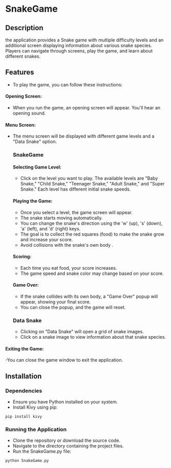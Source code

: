 # SnakeGame
## Description

the application provides a Snake game with multiple difficulty levels and an additional screen displaying information about various snake species. Players can navigate through screens, play the game, and learn about different snakes.
## Features
- To play the game, you can follow these instructions:

#### Opening Screen:
- When you run the game, an opening screen will appear. You'll hear an opening sound.

#### Menu Screen:
- The menu screen will be displayed with different game levels and a "Data Snake" option.

   
  ### SnakeGame
   #### Selecting Game Level:
  - Click on the level you want to play. The available levels are "Baby Snake," "Child Snake," "Teenager Snake," "Adult Snake," and "Super Snake." Each level has different initial snake speeds.

   #### Playing the Game:
   - Once you select a level, the game screen will appear.
   - The snake starts moving automatically.
   - You can change the snake's direction using the 'w' (up), 's' (down), 'a' (left), and 'd' (right) keys.
   - The goal is to collect the red squares (food) to make the snake grow and increase your score.
   - Avoid collisions with the snake's own body .

   #### Scoring:
   - Each time you eat food, your score increases.
   - The game speed and snake color may change based on your score.

   #### Game Over:
   - If the snake collides with its own body, a "Game Over" popup will appear, showing your final score.
   - You can close the popup, and the game will reset.


  ### Data Snake
  - Clicking on "Data Snake" will open a grid of snake images.
  - Click on a snake image to view information about that snake species.
    
 #### Exiting the Game:
 -You can close the game window to exit the application.

## Installation
  ### Dependencies

  - Ensure you have Python installed on your system.
  - Install Kivy using pip:
  
```Copy code
pip install kivy
```
  ### Running the Application

  - Clone the repository or download the source code.
  - Navigate to the directory containing the project files.
  - Run the SnakeGame.py file:
  
```Copy code
python SnakeGame.py
```
